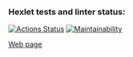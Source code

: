 ### Hexlet tests and linter status:
[![Actions Status](https://github.com/vladimir-xz/php-project-57/actions/workflows/hexlet-check.yml/badge.svg)](https://github.com/vladimir-xz/php-project-57/actions)
[![Maintainability](https://api.codeclimate.com/v1/badges/8c9b4a9ed818f616e4c2/maintainability)](https://codeclimate.com/github/vladimir-xz/php-project-57/maintainability)

[Web page](https://php-project-57-qers.onrender.com)
